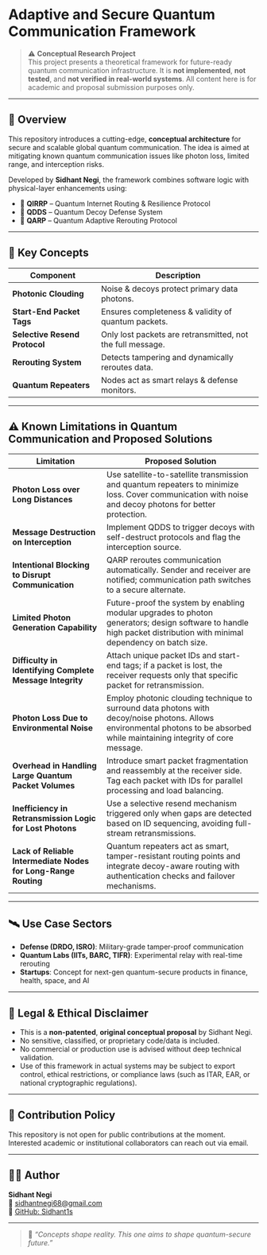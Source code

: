 # Adaptive and Secure Quantum Communication Framework

> ⚠️ **Conceptual Research Project**  
> This project presents a theoretical framework for future-ready quantum communication infrastructure. It is **not implemented**, **not tested**, and **not verified in real-world systems**. All content here is for academic and proposal submission purposes only.

---

## 📄 Overview

This repository introduces a cutting-edge, **conceptual architecture** for secure and scalable global quantum communication. The idea is aimed at mitigating known quantum communication issues like photon loss, limited range, and interception risks.

Developed by **Sidhant Negi**, the framework combines software logic with physical-layer enhancements using:

- 📡 **QIRRP** – Quantum Internet Routing & Resilience Protocol  
- 🧿 **QDDS** – Quantum Decoy Defense System  
- 🔁 **QARP** – Quantum Adaptive Rerouting Protocol  

---

## 🧠 Key Concepts

| Component                     | Description                                                 |
|------------------------------|-------------------------------------------------------------|
| **Photonic Clouding**        | Noise & decoys protect primary data photons.               |
| **Start-End Packet Tags**    | Ensures completeness & validity of quantum packets.        |
| **Selective Resend Protocol**| Only lost packets are retransmitted, not the full message. |
| **Rerouting System**         | Detects tampering and dynamically reroutes data.           |
| **Quantum Repeaters**        | Nodes act as smart relays & defense monitors.              |

---

## ⚠️ Known Limitations in Quantum Communication and Proposed Solutions

| Limitation                                                      | Proposed Solution                                                                                                                                                                |
|------------------------------------------------------------------|----------------------------------------------------------------------------------------------------------------------------------------------------------------------------------|
| **Photon Loss over Long Distances**                             | Use satellite-to-satellite transmission and quantum repeaters to minimize loss. Cover communication with noise and decoy photons for better protection.                         |
| **Message Destruction on Interception**                         | Implement QDDS to trigger decoys with self-destruct protocols and flag the interception source.                                                                                 |
| **Intentional Blocking to Disrupt Communication**               | QARP reroutes communication automatically. Sender and receiver are notified; communication path switches to a secure alternate.                                                 |
| **Limited Photon Generation Capability**                        | Future-proof the system by enabling modular upgrades to photon generators; design software to handle high packet distribution with minimal dependency on batch size.            |
| **Difficulty in Identifying Complete Message Integrity**        | Attach unique packet IDs and start-end tags; if a packet is lost, the receiver requests only that specific packet for retransmission.                                           |
| **Photon Loss Due to Environmental Noise**                      | Employ photonic clouding technique to surround data photons with decoy/noise photons. Allows environmental photons to be absorbed while maintaining integrity of core message.  |
| **Overhead in Handling Large Quantum Packet Volumes**           | Introduce smart packet fragmentation and reassembly at the receiver side. Tag each packet with IDs for parallel processing and load balancing.                                  |
| **Inefficiency in Retransmission Logic for Lost Photons**       | Use a selective resend mechanism triggered only when gaps are detected based on ID sequencing, avoiding full-stream retransmissions.                                            |
| **Lack of Reliable Intermediate Nodes for Long-Range Routing**  | Quantum repeaters act as smart, tamper-resistant routing points and integrate decoy-aware routing with authentication checks and failover mechanisms.                          |

---

## 🛰 Use Case Sectors

- **Defense (DRDO, ISRO)**: Military-grade tamper-proof communication  
- **Quantum Labs (IITs, BARC, TIFR)**: Experimental relay with real-time rerouting  
- **Startups**: Concept for next-gen quantum-secure products in finance, health, space, and AI  

---

## 📜 Legal & Ethical Disclaimer

- This is a **non-patented**, **original conceptual proposal** by Sidhant Negi.  
- No sensitive, classified, or proprietary code/data is included.  
- No commercial or production use is advised without deep technical validation.  
- Use of this framework in actual systems may be subject to export control, ethical restrictions, or compliance laws (such as ITAR, EAR, or national cryptographic regulations).  

---

## 📌 Contribution Policy

This repository is not open for public contributions at the moment. Interested academic or institutional collaborators can reach out via email.

---

## 🧑‍💻 Author

**Sidhant Negi**  
📧 [sidhantnegi68@gmail.com](mailto:sidhantnegi68@gmail.com)  
🔗 [GitHub: Sidhant1s](https://github.com/Sidhant1s)  

---

> 💬 *“Concepts shape reality. This one aims to shape quantum-secure future.”*
